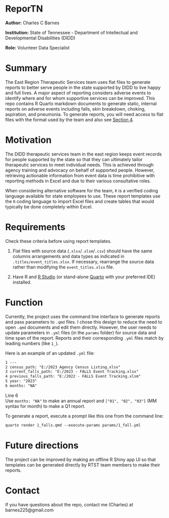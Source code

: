 # ReporTN

**Author:** Charles C Barnes

**Institution:** State of Tennessee - Department of Intellectual and Developmental Disabilities (DIDD)

**Role:** Volunteer Data Specialist

# Summary

The East Region Therapeutic Services team uses flat files to generate reports to better serve people in the state supported by DIDD to live happy and full lives. A major aspect of reporting considers adverse events to identify where and for whom supportive services can be improved. This repo contains R Quarto markdown documents to generate static, internal reports on adverse events including falls, skin breakdown, choking, aspiration, and pneumonia. To generate reports, you will need access to flat files with the format used by the team and also see <a href="#sec-function" class="quarto-xref">Section 4</a>.

# Motivation

The DIDD therapeutic services team in the east region keeps event records for people supported by the state so that they can ultimately tailor therapeutic services to meet individual needs. This is achieved through agency training and advocacy on behalf of supported people. However, retrieving actionable information from event data is time prohibitive with reporting methods in Excel and due to their various consultative roles.

When considering alternative software for the team, `R` is a verified coding language available for state employees to use. These report templates use the `R` coding language to import Excel files and create tables that would typically be done completely within Excel.

# Requirements

Check these criteria before using report templates.

1.  Flat files with source data (`.xlsx`/`.xlsm`/`.csv`) should have the same columns arrangements and data types as indicated in `.titles/event_titles.xlsx`. If necessary, rearrange the source data rather than modifying the `event_titles.xlsx` file.

2.  Have R and [R Studio](https://rstudio-education.github.io/hopr/starting.html "Installing R and RStudio") (or stand-alone [Quarto](https://quarto.org/docs/get-started/ "Get Started") with your preferred IDE) installed.

# Function

Currently, the project uses the command line interface to generate reports and pass parameters to `.qmd` files. I chose this design to reduce the need to open `.qmd` documents and edit them directly. However, the user needs to update parameters in `.yml` files (in the `params` folder) for source data and time span of the report. Reports and their corresponding `.yml` files match by leading numbers (like `1_`).

Here is an example of an updated `.yml` file:

``` default
1 ---
2 census_path: "E:/2023 Agency Census Listing.xlsx"
3 current_falls_path: "E:/2023 - FALLS Event Tracking.xlsx"
4 previous_falls_path: "E:/2022 - FALLS Event Tracking.xlsm"
5 year: "2023"
6 months: "NA"
```

Line 6\
Use `months: "NA"` to make an annual report and `["01", "02", "03"]` (MM syntax for month) to make a Q1 report.

To generate a report, execute a prompt like this one from the command line:

``` default
quarto render 1_falls.qmd --execute-params params/1_fall.yml
```

# Future directions

The project can be improved by making an offline R Shiny app UI so that templates can be generated directly by RTST team members to make their reports.

# Contact

If you have questions about the repo, contact me (Charles) at barnes225\@gmail.com
